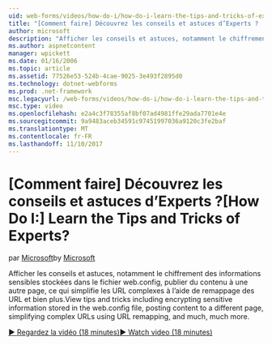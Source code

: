 ```yaml
---
uid: web-forms/videos/how-do-i/how-do-i-learn-the-tips-and-tricks-of-experts
title: "[Comment faire] Découvrez les conseils et astuces d’Experts ? | Microsoft Docs"
author: microsoft
description: "Afficher les conseils et astuces, notamment le chiffrement des informations sensibles stockées dans le fichier web.config, publier du contenu à une autre page, ce qui simplifie les URL complexes..."
ms.author: aspnetcontent
manager: wpickett
ms.date: 01/16/2006
ms.topic: article
ms.assetid: 77526e53-524b-4cae-9025-3e493f2895d0
ms.technology: dotnet-webforms
ms.prod: .net-framework
msc.legacyurl: /web-forms/videos/how-do-i/how-do-i-learn-the-tips-and-tricks-of-experts
msc.type: video
ms.openlocfilehash: e2a4c3f78355af8bf07ad4981ffe29ada7701e4e
ms.sourcegitcommit: 9a9483aceb34591c97451997036a9120c3fe2baf
ms.translationtype: MT
ms.contentlocale: fr-FR
ms.lasthandoff: 11/10/2017
---
```

<a name="how-do-i-learn-the-tips-and-tricks-of-experts"></a><span data-ttu-id="aa9cb-104">[Comment faire] Découvrez les conseils et astuces d’Experts ?</span><span class="sxs-lookup"><span data-stu-id="aa9cb-104">[How Do I:] Learn the Tips and Tricks of Experts?</span></span>
====================
<span data-ttu-id="aa9cb-105">par [Microsoft](https://github.com/microsoft)</span><span class="sxs-lookup"><span data-stu-id="aa9cb-105">by [Microsoft](https://github.com/microsoft)</span></span>

<span data-ttu-id="aa9cb-106">Afficher les conseils et astuces, notamment le chiffrement des informations sensibles stockées dans le fichier web.config, publier du contenu à une autre page, ce qui simplifie les URL complexes à l’aide de remappage des URL et bien plus.</span><span class="sxs-lookup"><span data-stu-id="aa9cb-106">View tips and tricks including encrypting sensitive information stored in the web.config file, posting content to a different page, simplifying complex URLs using URL remapping, and much, much more.</span></span>

[<span data-ttu-id="aa9cb-107">&#9654; Regardez la vidéo (18 minutes)</span><span class="sxs-lookup"><span data-stu-id="aa9cb-107">&#9654; Watch video (18 minutes)</span></span>](https://channel9.msdn.com/Blogs/ASP-NET-Site-Videos/how-do-i-learn-the-tips-and-tricks-of-experts)
